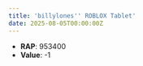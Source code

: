 ```yaml
---
title: 'billylones'' ROBLOX Tablet'
date: 2025-08-05T00:00:00Z
---
```

- **RAP**: 953400
- **Value**: -1
